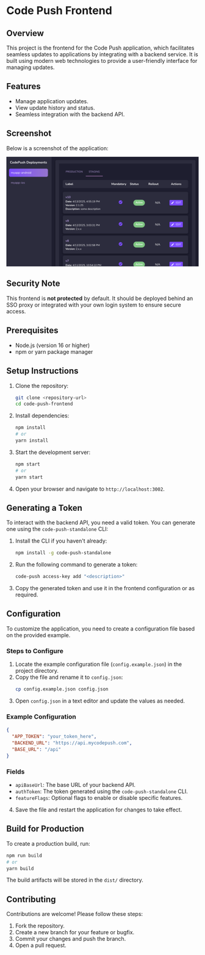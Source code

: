 # Code Push Frontend

## Overview

This project is the frontend for the Code Push application, which facilitates seamless updates to applications by integrating with a backend service. It is built using modern web technologies to provide a user-friendly interface for managing updates.

## Features

- Manage application updates.
- View update history and status.
- Seamless integration with the backend API.

## Screenshot

Below is a screenshot of the application:

![Application Screenshot](screenshot.png)

## Security Note

This frontend is **not protected** by default. It should be deployed behind an SSO proxy or integrated with your own login system to ensure secure access.

## Prerequisites

- Node.js (version 16 or higher)
- npm or yarn package manager

## Setup Instructions

1. Clone the repository:

   ```bash
   git clone <repository-url>
   cd code-push-frontend
   ```

2. Install dependencies:

   ```bash
   npm install
   # or
   yarn install
   ```

3. Start the development server:

   ```bash
   npm start
   # or
   yarn start
   ```

4. Open your browser and navigate to `http://localhost:3002`.

## Generating a Token

To interact with the backend API, you need a valid token. You can generate one using the `code-push-standalone` CLI:

1. Install the CLI if you haven't already:

   ```bash
   npm install -g code-push-standalone
   ```

2. Run the following command to generate a token:

   ```bash
   code-push access-key add "<description>"
   ```

3. Copy the generated token and use it in the frontend configuration or as required.

## Configuration

To customize the application, you need to create a configuration file based on the provided example.

### Steps to Configure

1. Locate the example configuration file (`config.example.json`) in the project directory.
2. Copy the file and rename it to `config.json`:
   ```bash
   cp config.example.json config.json
   ```
3. Open `config.json` in a text editor and update the values as needed.

### Example Configuration

```json
{
  "APP_TOKEN": "your_token_here",
  "BACKEND_URL": "https://api.mycodepush.com",
  "BASE_URL": "/api"
}
```

### Fields

- `apiBaseUrl`: The base URL of your backend API.
- `authToken`: The token generated using the `code-push-standalone` CLI.
- `featureFlags`: Optional flags to enable or disable specific features.

4. Save the file and restart the application for changes to take effect.

## Build for Production

To create a production build, run:

```bash
npm run build
# or
yarn build
```

The build artifacts will be stored in the `dist/` directory.

## Contributing

Contributions are welcome! Please follow these steps:

1. Fork the repository.
2. Create a new branch for your feature or bugfix.
3. Commit your changes and push the branch.
4. Open a pull request.
